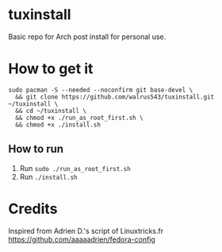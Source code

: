 # tuxinstall
Basic repo for Arch post install for personal use.

# How to get it
````
sudo pacman -S --needed --noconfirm git base-devel \
  && git clone https://github.com/walrus543/tuxinstall.git ~/tuxinstall \
  && cd ~/tuxinstall \
  && chmod +x ./run_as_root_first.sh \
  && chmod +x ./install.sh
````
## How to run
1. Run `sudo ./run_as_root_first.sh` 
2. Run `./install.sh` 

# Credits
Inspired from Adrien D.'s script of Linuxtricks.fr  
https://github.com/aaaaadrien/fedora-config
